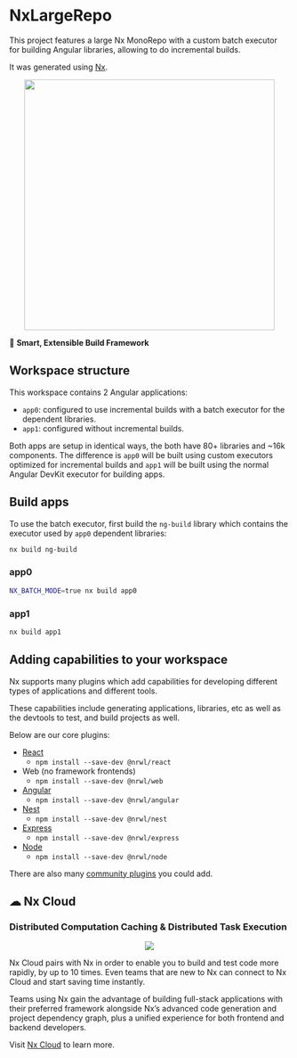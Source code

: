 # NxLargeRepo

This project features a large Nx MonoRepo with a custom batch executor for building Angular libraries, allowing to do incremental builds.

It was generated using [Nx](https://nx.dev).

<p style="text-align: center;"><img src="https://raw.githubusercontent.com/nrwl/nx/master/images/nx-logo.png" width="450"></p>

🔎 **Smart, Extensible Build Framework**

## Workspace structure

This workspace contains 2 Angular applications:

- `app0`: configured to use incremental builds with a batch executor for the dependent libraries.
- `app1`: configured without incremental builds.

Both apps are setup in identical ways, the both have 80+ libraries and ~16k components. The difference is `app0` will be built using custom executors optimized for incremental builds and `app1` will be built using the normal Angular DevKit executor for building apps.

## Build apps

To use the batch executor, first build the `ng-build` library which contains the executor used by `app0` dependent libraries:

```bash
nx build ng-build
```

### app0

```bash
NX_BATCH_MODE=true nx build app0
```

### app1

```bash
nx build app1
```

## Adding capabilities to your workspace

Nx supports many plugins which add capabilities for developing different types of applications and different tools.

These capabilities include generating applications, libraries, etc as well as the devtools to test, and build projects as well.

Below are our core plugins:

- [React](https://reactjs.org)
  - `npm install --save-dev @nrwl/react`
- Web (no framework frontends)
  - `npm install --save-dev @nrwl/web`
- [Angular](https://angular.io)
  - `npm install --save-dev @nrwl/angular`
- [Nest](https://nestjs.com)
  - `npm install --save-dev @nrwl/nest`
- [Express](https://expressjs.com)
  - `npm install --save-dev @nrwl/express`
- [Node](https://nodejs.org)
  - `npm install --save-dev @nrwl/node`

There are also many [community plugins](https://nx.dev/community) you could add.

## ☁ Nx Cloud

### Distributed Computation Caching & Distributed Task Execution

<p style="text-align: center;"><img src="https://raw.githubusercontent.com/nrwl/nx/master/images/nx-cloud-card.png"></p>

Nx Cloud pairs with Nx in order to enable you to build and test code more rapidly, by up to 10 times. Even teams that are new to Nx can connect to Nx Cloud and start saving time instantly.

Teams using Nx gain the advantage of building full-stack applications with their preferred framework alongside Nx’s advanced code generation and project dependency graph, plus a unified experience for both frontend and backend developers.

Visit [Nx Cloud](https://nx.app/) to learn more.

